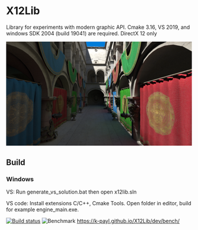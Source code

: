 # X12Lib
Library for experiments with modern graphic API. Cmake 3.16, VS 2019, and windows SDK 2004 (build 19041) are required.
DirectX 12 only

![Alt text](docs/sponza_1.png?raw=true "Sponza")

## Build
### Windows
VS: Run generate_vs_solution.bat then open x12lib.sln

VS code: Install extensions C/C++, Cmake Tools. Open folder in editor, build for example engine_main.exe.

[![Build status](https://ci.appveyor.com/api/projects/status/cyhlpnavp2su9440?svg=true)](https://ci.appveyor.com/project/k-payl/x12lib)
![Benchmark](https://github.com/k-payl/X12Lib/workflows/Benchmark/badge.svg?branch=master)
https://k-payl.github.io/X12Lib/dev/bench/